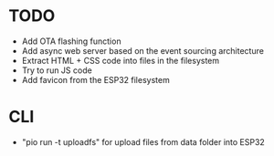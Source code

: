 # TODO

- Add OTA flashing function
- Add async web server based on the event sourcing architecture
- Extract HTML + CSS code into files in the filesystem
- Try to run JS code
- Add favicon from the ESP32 filesystem

# CLI

- "pio run -t uploadfs" for upload files from data folder into ESP32
